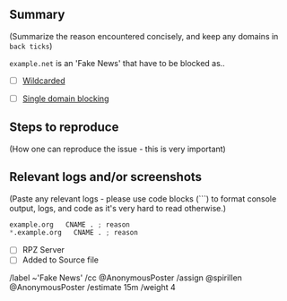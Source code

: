 ## Summary

(Summarize the reason encountered concisely, and keep any domains in 
`back ticks`)

`example.net` is an 'Fake News' that have to be blocked as..

- [ ] [Wildcarded](source/fake-news/wildcard.list)
- [ ] [Single domain blocking](source/fake-news/domains.list)


## Steps to reproduce

(How one can reproduce the issue - this is very important)



## Relevant logs and/or screenshots

(Paste any relevant logs - please use code blocks (```) to format 
console output, logs, and code as it's very hard to read otherwise.)


```python
example.org   CNAME . ; reason
*.example.org   CNAME . ; reason
```

- [ ] RPZ Server
- [ ] Added to Source file

/label ~'Fake News' 
/cc @AnonymousPoster
/assign @spirillen @AnonymousPoster
/estimate 15m
/weight 4
